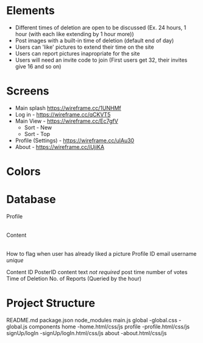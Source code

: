 # Elements
* Different times of deletion are open to be discussed (Ex. 24 hours, 1 hour (with each like extending by 1 hour more))
* Post images with a built-in time of deletion (default end of day)
* Users can 'like' pictures to extend their time on the site
* Users can report pictures inapropriate for the site
* Users will need an invite code to join (First users get 32, their invites give 16 and so on)

# Screens
* Main splash https://wireframe.cc/1UNHMf
* Log in - https://wireframe.cc/qCKVT5
* Main View - https://wireframe.cc/Ec7gfV
  * Sort - New
  * Sort - Top
* Profile (Settings) - https://wireframe.cc/ulAu30
* About - https://wireframe.cc/iUjiKA

# Colors

# Database 
<table>Profile</table>
<table>Content</table>

How to flag when user has already liked a picture
Profile
  ID
  email
  username *unique*

Content
  ID
  PosterID
  content
  text *not required*
  post time
  number of votes
  Time of Deletion
  No. of Reports (Queried by the hour)

# Project Structure 
  README.md
  package.json
  node_modules
  main.js
  global
    -global.css
    -global.js
  components
    home
      -home.html/css/js
    profile
      -profile.html/css/js
    signUp/logIn
      -signUp/logIn.html/css/js
    about
      -about.html/css/js
